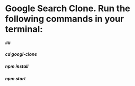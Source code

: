 <h1>Google Search Clone. Run the following commands in your terminal:</h1>
## 
<h5>cd googl-clone</h5>
<h5>npm install</h5>
<h5>npm start</h5>

